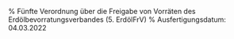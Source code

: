 % Fünfte Verordnung über die Freigabe von Vorräten des Erdölbevorratungsverbandes  (5. ErdölFrV)
% Ausfertigungsdatum: 04.03.2022
 